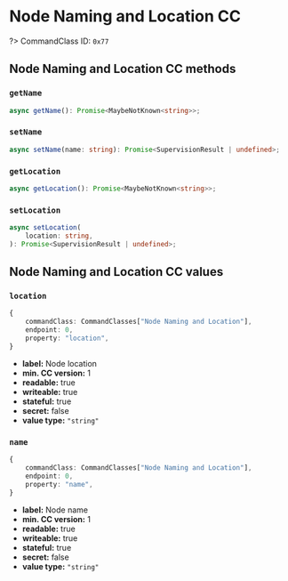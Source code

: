 # Node Naming and Location CC

?> CommandClass ID: `0x77`

## Node Naming and Location CC methods

### `getName`

```ts
async getName(): Promise<MaybeNotKnown<string>>;
```

### `setName`

```ts
async setName(name: string): Promise<SupervisionResult | undefined>;
```

### `getLocation`

```ts
async getLocation(): Promise<MaybeNotKnown<string>>;
```

### `setLocation`

```ts
async setLocation(
	location: string,
): Promise<SupervisionResult | undefined>;
```

## Node Naming and Location CC values

### `location`

```ts
{
	commandClass: CommandClasses["Node Naming and Location"],
	endpoint: 0,
	property: "location",
}
```

- **label:** Node location
- **min. CC version:** 1
- **readable:** true
- **writeable:** true
- **stateful:** true
- **secret:** false
- **value type:** `"string"`

### `name`

```ts
{
	commandClass: CommandClasses["Node Naming and Location"],
	endpoint: 0,
	property: "name",
}
```

- **label:** Node name
- **min. CC version:** 1
- **readable:** true
- **writeable:** true
- **stateful:** true
- **secret:** false
- **value type:** `"string"`
